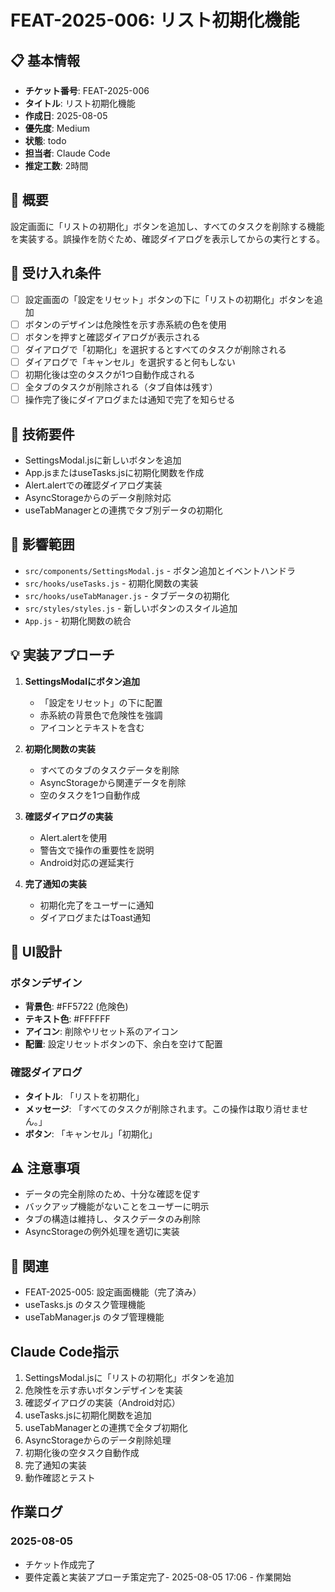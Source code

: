 # FEAT-2025-006: リスト初期化機能

## 📋 基本情報
- **チケット番号**: FEAT-2025-006
- **タイトル**: リスト初期化機能
- **作成日**: 2025-08-05
- **優先度**: Medium
- **状態**: todo
- **担当者**: Claude Code
- **推定工数**: 2時間

## 📝 概要
設定画面に「リストの初期化」ボタンを追加し、すべてのタスクを削除する機能を実装する。誤操作を防ぐため、確認ダイアログを表示してからの実行とする。

## 🎯 受け入れ条件
- [ ] 設定画面の「設定をリセット」ボタンの下に「リストの初期化」ボタンを追加
- [ ] ボタンのデザインは危険性を示す赤系統の色を使用
- [ ] ボタンを押すと確認ダイアログが表示される
- [ ] ダイアログで「初期化」を選択するとすべてのタスクが削除される
- [ ] ダイアログで「キャンセル」を選択すると何もしない
- [ ] 初期化後は空のタスクが1つ自動作成される
- [ ] 全タブのタスクが削除される（タブ自体は残す）
- [ ] 操作完了後にダイアログまたは通知で完了を知らせる

## 🔧 技術要件
- SettingsModal.jsに新しいボタンを追加
- App.jsまたはuseTasks.jsに初期化関数を作成
- Alert.alertでの確認ダイアログ実装
- AsyncStorageからのデータ削除対応
- useTabManagerとの連携でタブ別データの初期化

## 📂 影響範囲
- `src/components/SettingsModal.js` - ボタン追加とイベントハンドラ
- `src/hooks/useTasks.js` - 初期化関数の実装
- `src/hooks/useTabManager.js` - タブデータの初期化
- `src/styles/styles.js` - 新しいボタンのスタイル追加
- `App.js` - 初期化関数の統合

## 💡 実装アプローチ
1. **SettingsModalにボタン追加**
   - 「設定をリセット」の下に配置
   - 赤系統の背景色で危険性を強調
   - アイコンとテキストを含む

2. **初期化関数の実装**
   - すべてのタブのタスクデータを削除
   - AsyncStorageから関連データを削除
   - 空のタスクを1つ自動作成

3. **確認ダイアログの実装**
   - Alert.alertを使用
   - 警告文で操作の重要性を説明
   - Android対応の遅延実行

4. **完了通知の実装**
   - 初期化完了をユーザーに通知
   - ダイアログまたはToast通知

## 🎨 UI設計
### ボタンデザイン
- **背景色**: #FF5722 (危険色)
- **テキスト色**: #FFFFFF
- **アイコン**: 削除やリセット系のアイコン
- **配置**: 設定リセットボタンの下、余白を空けて配置

### 確認ダイアログ
- **タイトル**: 「リストを初期化」
- **メッセージ**: 「すべてのタスクが削除されます。この操作は取り消せません。」
- **ボタン**: 「キャンセル」「初期化」

## ⚠️ 注意事項
- データの完全削除のため、十分な確認を促す
- バックアップ機能がないことをユーザーに明示
- タブの構造は維持し、タスクデータのみ削除
- AsyncStorageの例外処理を適切に実装

## 🔗 関連
- FEAT-2025-005: 設定画面機能（完了済み）
- useTasks.js のタスク管理機能
- useTabManager.js のタブ管理機能

## Claude Code指示
1. SettingsModal.jsに「リストの初期化」ボタンを追加
2. 危険性を示す赤いボタンデザインを実装
3. 確認ダイアログの実装（Android対応）
4. useTasks.jsに初期化関数を追加
5. useTabManagerとの連携で全タブ初期化
6. AsyncStorageからのデータ削除処理
7. 初期化後の空タスク自動作成
8. 完了通知の実装
9. 動作確認とテスト

## 作業ログ
### 2025-08-05
- チケット作成完了
- 要件定義と実装アプローチ策定完了- 2025-08-05 17:06 - 作業開始
